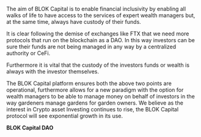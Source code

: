 The aim of BLOK Capital is to enable financial inclusivity by enabling all walks of life to have access to the services of expert wealth managers but, at the same time, always have custody of their funds.

It is clear following the demise of exchanges like FTX that we need more protocols that run on the blockchain as a DAO. In this way investors can be sure their funds are not being managed in any way by a centralized authority or CeFi.

Furthermore it is vital that the custody of the investors funds or wealth is always with the investor themselves.

The BLOK Capital platform ensures both the above two points are operational, furthermore allows for a new paradigm with the option for wealth managers to be able to manage money on behalf of investors in the way gardeners manage gardens for garden owners. We believe as the interest in Crypto asset Investing continues to rise, the BLOK Capital protocol will see exponential growth in its use.

**BLOK Capital DAO**
